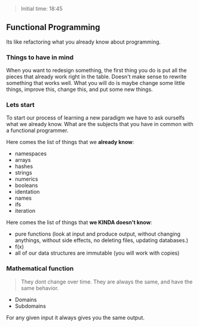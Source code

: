 > Initial time: 18:45

## Functional Programming

Its like refactoring what you already know about programming. 

### Things to have in mind

When you want to redesign something, the first thing you do is put all the pieces that already work right in the table. Doesn't make sense to rewrite something that works well.
What you will do is maybe change some little things, improve this, change this, and put some new things.

### Lets start

To start our process of learning a new paradigm we have to ask ourselfs what we already know. What are the subjects that you have in common with a functional programmer. 

Here comes the list of things that we **already know**:

* namespaces
* arrays
* hashes 
* strings 
* numerics
* booleans
* identation
* names
* ifs
* iteration

Here comes the list of things that **we KINDA doesn't know**:

* pure functions (look at input and produce output, without changing anythings, without side effects, no deleting files, updating databases.)
* f(x)
* all of our data structures are immutable (you will work with copies)


### Mathematical function 

> They dont change over time. They are always the same, and have the same behavior.

- Domains
- Subdomains

For any given input it always gives you the same output.